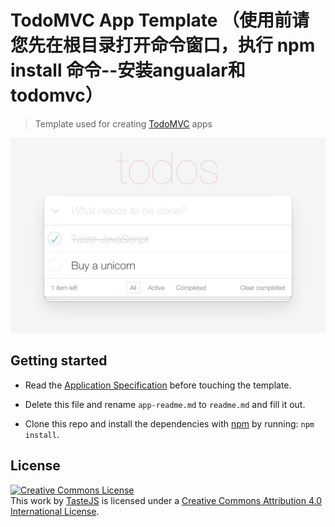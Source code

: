 # TodoMVC App Template （使用前请您先在根目录打开命令窗口，执行  npm install  命令--安装angualar和todomvc）

> Template used for creating [TodoMVC](http://todomvc.com) apps

![](https://github.com/tastejs/todomvc-app-css/raw/master/screenshot.png)


## Getting started

- Read the [Application Specification](https://github.com/tastejs/todomvc/blob/master/app-spec.md) before touching the template.

- Delete this file and rename `app-readme.md` to `readme.md` and fill it out.

- Clone this repo and install the dependencies with [npm](https://npmjs.com) by running: `npm install`.


## License

<a rel="license" href="http://creativecommons.org/licenses/by/4.0/deed.en_US"><img alt="Creative Commons License" style="border-width:0" src="http://i.creativecommons.org/l/by/4.0/80x15.png" /></a><br />This <span xmlns:dct="http://purl.org/dc/terms/" href="http://purl.org/dc/dcmitype/InteractiveResource" rel="dct:type">work</span> by <a xmlns:cc="http://creativecommons.org/ns#" href="http://sindresorhus.com" property="cc:attributionName" rel="cc:attributionURL">TasteJS</a> is licensed under a <a rel="license" href="http://creativecommons.org/licenses/by/4.0/deed.en_US">Creative Commons Attribution 4.0 International License</a>.

